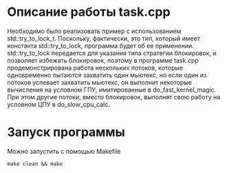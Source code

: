 # Описание работы task.cpp
Необходимо было реализовать пример с использованием std::try_to_lock_t. Поскольку, 
фактически, это тип, который имеет константа std::try_to_lock, программа будет об
ее применении.
std::try_to_lock передается для указания типа стратегии блокировок, и позволяет
избежать блокировок, поэтому в программе task.cpp продемонстрирована работа нескольких 
потоков, которые одновременно пытаются захватить один мьютекс, но если один из потоков 
успевает захватить мьютекс, он выполнит некоторые вычисления на условном ГПУ, 
имитированные в do_fast_kernel_magic. При этом другие потоки, вместо блокировок, 
выполнят свою работу на условном ЦПУ в do_slow_cpu_calc.

# Запуск программы
Можно запустить с помощью Makefile
```
make clean && make
```